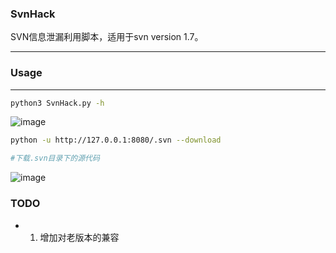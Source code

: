 ### SvnHack ###

SVN信息泄漏利用脚本，适用于svn version 1.7。

---

### Usage ###

---

```bash 
python3 SvnHack.py -h
```
![image](https://github.com/rootklt/SvnHack/help.gif)

```bash
python -u http://127.0.0.1:8080/.svn --download

#下载.svn目录下的源代码
```
![image](https://github.com/rootklt/SvnHack/download.gif)

### TODO ###

+ 1. 增加对老版本的兼容
